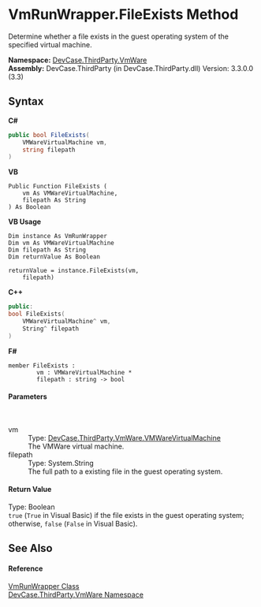 # VmRunWrapper.FileExists Method 
 

Determine whether a file exists in the guest operating system of the specified virtual machine.

**Namespace:**&nbsp;<a href="N_DevCase_ThirdParty_VmWare">DevCase.ThirdParty.VmWare</a><br />**Assembly:**&nbsp;DevCase.ThirdParty (in DevCase.ThirdParty.dll) Version: 3.3.0.0 (3.3)

## Syntax

**C#**<br />
``` C#
public bool FileExists(
	VMWareVirtualMachine vm,
	string filepath
)
```

**VB**<br />
``` VB
Public Function FileExists ( 
	vm As VMWareVirtualMachine,
	filepath As String
) As Boolean
```

**VB Usage**<br />
``` VB Usage
Dim instance As VmRunWrapper
Dim vm As VMWareVirtualMachine
Dim filepath As String
Dim returnValue As Boolean

returnValue = instance.FileExists(vm, 
	filepath)
```

**C++**<br />
``` C++
public:
bool FileExists(
	VMWareVirtualMachine^ vm, 
	String^ filepath
)
```

**F#**<br />
``` F#
member FileExists : 
        vm : VMWareVirtualMachine * 
        filepath : string -> bool 

```


#### Parameters
&nbsp;<dl><dt>vm</dt><dd>Type: <a href="T_DevCase_ThirdParty_VmWare_VMWareVirtualMachine">DevCase.ThirdParty.VmWare.VMWareVirtualMachine</a><br />The VMWare virtual machine.</dd><dt>filepath</dt><dd>Type: System.String<br />The full path to a existing file in the guest operating system.</dd></dl>

#### Return Value
Type: Boolean<br />`true` (`True` in Visual Basic) if the file exists in the guest operating system; otherwise, `false` (`False` in Visual Basic).

## See Also


#### Reference
<a href="T_DevCase_ThirdParty_VmWare_VmRunWrapper">VmRunWrapper Class</a><br /><a href="N_DevCase_ThirdParty_VmWare">DevCase.ThirdParty.VmWare Namespace</a><br />